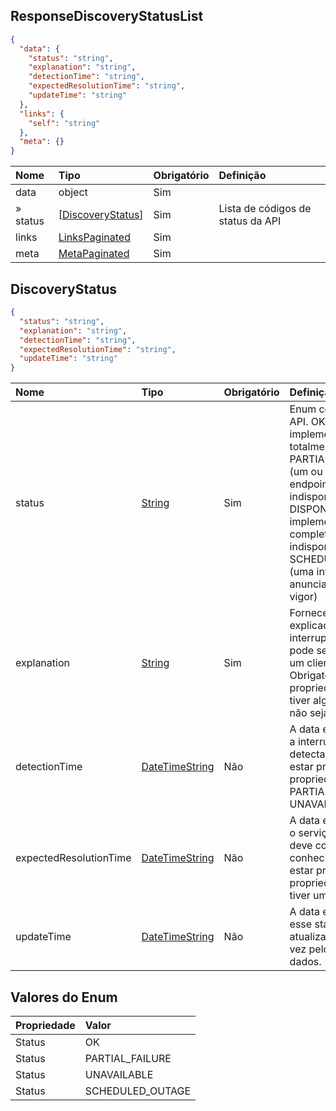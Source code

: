 ## ResponseDiscoveryStatusList
<a id="schemaResponseDiscoveryStatusList"></a>

```json
{
  "data": {
    "status": "string",
    "explanation": "string",
    "detectionTime": "string",
    "expectedResolutionTime": "string",
    "updateTime": "string"
  },
  "links": {
    "self": "string"
  },
  "meta": {}
}
```

|     Nome          |  Tipo                                       | Obrigatório  |Definição                               |
|:------------------|:--------------------------------------------|:-------------|:-------------------------------------- |
| data              | object                                      | Sim          |                                        |
| » status          | [[DiscoveryStatus](#schemaDiscoveryStatus)] | Sim          | Lista de códigos de status da API      |
| links             | [LinksPaginated](#schemaLinksPaginated)     | Sim          |                                        |
| meta              | [MetaPaginated](#schemaMetaPaginated)       | Sim          |                                        |

## DiscoveryStatus
<a id="schemaDiscoveryStatus"></a>

```json
{
  "status": "string",
  "explanation": "string",
  "detectionTime": "string",
  "expectedResolutionTime": "string",
  "updateTime": "string"
}
```

|          Nome        |  Tipo                                               |Obrigatório |Definição                                                                                                                       |
|:-------------        |:----------------------------------------------------|:-----------|:-------------------------------------------------------------------------------------------------------------------------------|
|status                |[String](#introducao-tipos-de-dados-comuns)  |Sim         |Enum com Status da API. OK (a implementação é totalmente funcional). PARTIAL_FAILURE (um ou mais endpoints estão indisponíveis). NÃO DISPONÍVEL (a implementação completa está indisponível). SCHEDULED_OUTAGE (uma interrupção anunciada está em vigor)             |
|explanation           |[String](#introducao-tipos-de-dados-comuns)  |Sim         |Fornece uma explicação da interrupção atual que pode ser exibida para um cliente final. Obrigatório se a propriedade status tiver algum valor que não seja OK |
|detectionTime         |[DateTimeString](#introducao-tipos-de-dados-comuns)  |Não         |A data e hora em que a interrupção atual foi detectada. Só deve estar presente se a propriedade status for PARTIAL_FAILURE ou UNAVAILABLE |
|expectedResolutionTime|[DateTimeString](#introducao-tipos-de-dados-comuns)  |Não         |A data e hora em que o serviço completo deve continuar (se conhecido). Não deve estar presente se a propriedade status tiver um valor OK.   |
|updateTime            |[DateTimeString](#introducao-tipos-de-dados-comuns)  |Não         |A data e hora em que esse status foi atualizado pela última vez pelo titular dos dados.  |


## Valores do Enum

| Propriedade | Valor            |
|:------------|:-----------------|
| Status      | OK               |
| Status      | PARTIAL_FAILURE  |
| Status      | UNAVAILABLE      |
| Status      | SCHEDULED_OUTAGE |